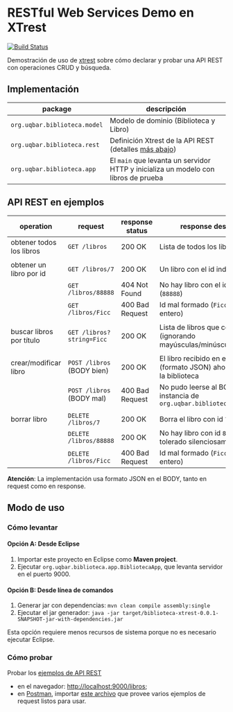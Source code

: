 # RESTful Web Services Demo en XTrest

[![Build Status](https://travis-ci.org/uqbar-project/eg-biblioteca-xtrest.svg?branch=master)](https://travis-ci.org/uqbar-project/eg-biblioteca-xtrest)

Demostración de uso de [xtrest](https://github.com/uqbar-project/xtrest) sobre cómo declarar y probar una API REST con operaciones CRUD y búsqueda.


## Implementación 

| package | descripción |
| --- | --- |
| `org.uqbar.biblioteca.model`      | Modelo de dominio (Biblioteca y Libro) |
| `org.uqbar.biblioteca.rest`       | Definición Xtrest de la API REST (detalles [más abajo](#api-rest-en-ejemplos)) |
| `org.uqbar.biblioteca.app`        | El `main` que levanta un servidor HTTP y inicializa un modelo con libros de prueba |


## API REST en ejemplos

| operation                 | request                   | response status | response description | 
| --- | --- | --- | --- |
| obtener todos los libros  | `GET /libros`             | 200 OK          | Lista de todos los libros |
| | | | |
| obtener un libro por id   | `GET /libros/7`           | 200 OK          | Un libro con el id indicado (`7`) |
|                           | `GET /libros/88888`       | 404 Not Found   | No hay libro con el id indicado (`88888`) |
|                           | `GET /libros/Ficc`        | 400 Bad Request | Id mal formado (`Ficc` no es un entero) |
| | | | |
| buscar libros por título  | `GET /libros?string=Ficc` | 200 OK          | Lista de libros que contengan `ficc` (ignorando mayúsculas/minúsculas) |
| | | | |
| crear/modificar libro     | `POST /libros` (BODY bien)| 200 OK          | El libro recibido en el BODY (formato JSON) ahora pertenece a la biblioteca |
|                           | `POST /libros` (BODY mal) | 400 Bad Request | No pudo leerse al BODY como instancia de `org.uqbar.biblioteca.model.Libro` |
| | | | |
| borrar libro              | `DELETE /libros/7`        | 200 OK          | Borra el libro con id `7` |
|                           | `DELETE /libros/88888`    | 200 OK          | No hay libro con id `88888` pero es tolerado silenciosamente |
|                           | `DELETE /libros/Ficc`     | 400 Bad Request | Id mal formado (`Ficc` no es un entero) |

**Atención**: La implementación usa formato JSON en el BODY, tanto en request como en response.


## Modo de uso

### Cómo levantar

#### Opción A: Desde Eclipse

1. Importar este proyecto en Eclipse como **Maven project**.
2. Ejecutar `org.uqbar.biblioteca.app.BibliotecaApp`, que levanta servidor en el puerto 9000.

#### Opción B: Desde línea de comandos

1. Generar jar con dependencias: `mvn clean compile assembly:single`
2. Ejecutar el jar generador: `java -jar target/biblioteca-xtrest-0.0.1-SNAPSHOT-jar-with-dependencies.jar`

Esta opción requiere menos recursos de sistema porque no es necesario ejecutar Eclipse.

### Cómo probar

Probar los [ejemplos de API REST](#api-rest-en-ejemplos)
   * en el navegador: <http://localhost:9000/libros>;
   * en [Postman](https://www.getpostman.com/), importar [este archivo](Biblioteca.postman_collection.json) que provee varios ejemplos de request listos para usar.
